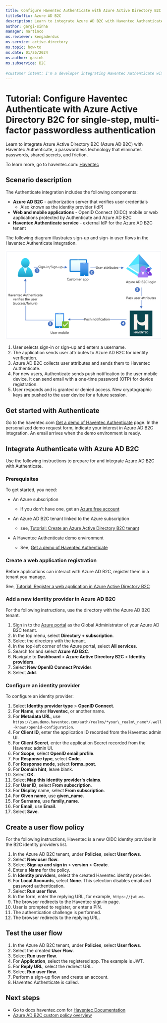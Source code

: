 ```yaml
---
title: Configure Haventec Authenticate with Azure Active Directory B2C for single-step, multi-factor passwordless authentication
titleSuffix: Azure AD B2C
description: Learn to integrate Azure AD B2C with Haventec Authenticate for multi-factor passwordless authentication
author: gargi-sinha
manager: martinco
ms.reviewer: kengaderdus
ms.service: active-directory
ms.topic: how-to
ms.date: 01/26/2024
ms.author: gasinh
ms.subservice: B2C

#customer intent: I'm a developer integrating Haventec Authenticate with Azure AD B2C. I need to configure integration, so I can enable single-step, multi-factor passwordless authentication for my web and mobile applications.
---
```


# Tutorial: Configure Haventec Authenticate with Azure Active Directory B2C for single-step, multi-factor passwordless authentication

Learn to integrate Azure Active Directory B2C (Azure AD B2C) with Haventec Authenticate, a passwordless technology that eliminates passwords, shared secrets, and friction.

To learn more, go to haventec.com: [Haventec](https://www.haventec.com/)

## Scenario description

The Authenticate integration includes the following components:

* **Azure AD B2C** - authorization server that verifies user credentials
  * Also known as the identity provider (IdP)
* **Web and mobile applications** - OpenID Connect (OIDC) mobile or web applications protected by Authenticate and Azure AD B2C
* **Haventec Authenticate service** - external IdP for the Azure AD B2C tenant

The following diagram illustrates sign-up and sign-in user flows in the Haventec Authenticate integration.

   ![Diagram of sign-up and sign-in user flows in the Haventec Authenticate integration.](media/partner-haventec/partner-haventec-architecture-diagram.png)

1. User selects sign-in or sign-up and enters a username.
2. The application sends user attributes to Azure AD B2C for identity verification.
3. Azure AD B2C collects user attributes and sends them to Haventec Authenticate.
4. For new users, Authenticate sends push notification to the user mobile device. It can send email with a one-time password (OTP) for device registration.
5. User responds and is granted or denied access. New cryptographic keys are pushed to the user device for a future session.

## Get started with Authenticate

Go to the haventec.com [Get a demo of Haventec Authenticate](https://www.haventec.com/products/get-started) page. In the personalized demo request form, indicate your interest in Azure AD B2C integration. An email arrives when the demo environment is ready.  

## Integrate Authenticate with Azure AD B2C

Use the following instructions to prepare for and integrate Azure AD B2C with Authenticate. 

### Prerequisites

To get started, you need:

* An Azure subscription

  * If you don't have one, get an [Azure free account](https://azure.microsoft.com/free/)
* An Azure AD B2C tenant linked to the Azure subscription
  * see, [Tutorial: Create an Azure Active Directory B2C tenant](tutorial-create-tenant.md)
* A Haventec Authenticate demo environment
  * See, [Get a demo of Haventec Authenticate](https://www.haventec.com/products/get-started)

### Create a web application registration

Before applications can interact with Azure AD B2C, register them in a tenant you manage. 

See, [Tutorial: Register a web application in Azure Active Directory B2C](tutorial-register-applications.md)

### Add a new identity provider in Azure AD B2C

For the following instructions, use the directory with the Azure AD B2C tenant.

1. Sign in to the [Azure portal](https://portal.azure.com/#home) as the Global Administrator of your Azure AD B2C tenant.
2. In the top menu, select **Directory + subscription**.
3. Select the directory with the tenant.
4. In the top-left corner of the Azure portal, select **All services**.
5. Search for and select **Azure AD B2C**.
6. Navigate to **Dashboard** > **Azure Active Directory B2C** > **Identity providers**.
7. Select **New OpenID Connect Provider**.
8. Select **Add**.

### Configure an identity provider

To configure an identity provider:

1. Select **Identity provider type** > **OpenID Connect**.
2. For **Name**, enter **Haventec**, or another name.
3. For **Metadata URL**, use `https://iam.demo.haventec.com/auth/realms/*your\_realm\_name*/.well-known/openid-configuration`.
4. For **Client ID**, enter the application ID recorded from the Haventec admin UI.
5. For **Client Secret**, enter the application Secret recorded from the Haventec admin UI.
6. For **Scope**, select **OpenID email profile**.
7. For **Response type**, select **Code**.
8. For **Response mode**, select **forms_post**.
9. For **Domain hint**, leave blank. 
10. Select **OK**.
11. Select **Map this identity provider's claims**.
12. For **User ID**, select **From subscription**.
13. For **Display** name, select **From subscription**.
14. For **Given name**, use **given_name**.
15. For **Surname**, use **family_name**.
16. For **Email**, use **Email**.
17. Select **Save**.

## Create a user flow policy

For the following instructions, Haventec is a new OIDC identity provider in the B2C identity providers list.

1. In the Azure AD B2C tenant, under **Policies**, select **User flows**.
2. Select **New user flow**.
3. Select **Sign up and sign in** > **version** > **Create**.
4. Enter a **Name** for the policy.
5. In **Identity providers**, select the created Haventec identity provider.
6. For **Local Accounts**, select **None**. This selection disables email and password authentication.
7. Select **Run user flow**.
8. In the form, enter the replying URL, for example, `https://jwt.ms`.
9. The browser redirects to the Haventec sign-in page.
10. User is prompted to register, or enter a PIN.
11. The authentication challenge is performed.
12. The browser redirects to the replying URL.

## Test the user flow

1. In the Azure AD B2C tenant, under **Policies**, select **User flows**.
2. Select the created **User Flow**.
3. Select **Run user flow**.
4. For **Application**, select the registered app. The example is JWT.
5. For **Reply URL**, select the redirect URL.
6. Select **Run user flow**.
7. Perform a sign-up flow and create an account.
8. Haventec Authenticate is called.

## Next steps

* Go to docs.haventec.com for [Haventec Documentation](https://docs.haventec.com/)
* [Azure AD B2C custom policy overview](custom-policy-overview.md)
